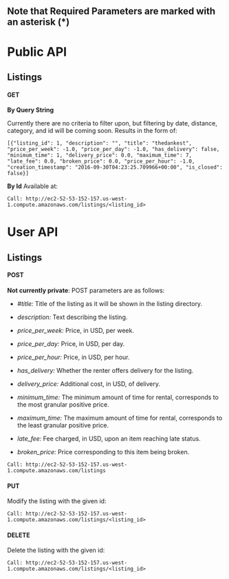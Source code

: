 ## Note that Required Parameters are marked with an asterisk \(\*\) ##
# Public API #
## Listings ##

#### GET ####
**By Query String**

Currently there are no criteria to filter upon, but filtering by date, distance, category, and id will be coming soon. Results in the form of:

`[{"listing_id": 1, "description": "", "title": "thedankest", "price_per_week": -1.0, "price_per_day": -1.0, "has_delivery": false, "minimum_time": 1, "delivery_price": 0.0, "maximum_time": 7, "late_fee": 0.0, "broken_price": 0.0, "price_per_hour": -1.0, "creation_timestamp": "2016-09-30T04:23:25.709966+00:00", "is_closed": false}]`

**By Id**
Available at:

`Call: http://ec2-52-53-152-157.us-west-1.compute.amazonaws.com/listings/<listing_id>`

# User API #
## Listings ##

#### POST ####
**Not currently private**: POST parameters are as follows:

* *\#title:* Title of the listing as it will be shown in the listing directory.

* *description:* Text describing the listing.

* *price_per_week:* Price, in USD, per week.

* *price_per_day:* Price, in USD, per day.

* *price_per_hour:* Price, in USD, per hour.

* *has_delivery:* Whether the renter offers delivery for the listing.

* *delivery_price:* Additional cost, in USD, of delivery.

* *minimum_time:* The minimum amount of time for rental, corresponds to the most granular positive price.

* *maximum_time:* The maximum amount of time for rental, corresponds to the least granular positive price.

* *late_fee:* Fee charged, in USD, upon an item reaching late status.

* *broken_price:* Price corresponding to this item being broken.

`Call: http://ec2-52-53-152-157.us-west-1.compute.amazonaws.com/listings`

#### PUT ####

Modify the listing with the given id:

`Call: http://ec2-52-53-152-157.us-west-1.compute.amazonaws.com/listings/<listing_id>`

#### DELETE ####

Delete the listing with the given id:

`Call: http://ec2-52-53-152-157.us-west-1.compute.amazonaws.com/listings/<listing_id>`
